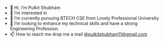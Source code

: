 - 👋 Hi, I’m Pulkit Shubham
- 👀 I’m interested in 
- 🌱 I’m currently pursuing BTECH CSE from Lovely Professional University
- 💞️ I’m looking to enhance my technical skills and have a strong Engineering Profession.
- 📫 How to reach me drop me a mail @pulkitshubham11@gmail.com

<!---
PulkitShubham/PulkitShubham is a ✨ special ✨ repository because its `README.md` (this file) appears on your GitHub profile.
You can click the Preview link to take a look at your changes.
--->
